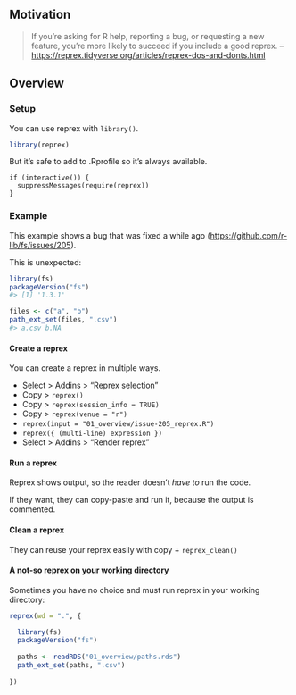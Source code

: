 
## Motivation

> If you’re asking for R help, reporting a bug, or requesting a new
> feature, you’re more likely to succeed if you include a good reprex.
> –<https://reprex.tidyverse.org/articles/reprex-dos-and-donts.html>

## Overview

### Setup

You can use reprex with `library()`.

``` r
library(reprex)
```

But it’s safe to add to .Rprofile so it’s always available.

    if (interactive()) {
      suppressMessages(require(reprex))
    }

### Example

This example shows a bug that was fixed a while ago
(<https://github.com/r-lib/fs/issues/205>).

This is unexpected:

``` r
library(fs)
packageVersion("fs")
#> [1] '1.3.1'

files <- c("a", "b")
path_ext_set(files, ".csv")
#> a.csv b.NA
```

#### Create a reprex

You can create a reprex in multiple ways.

-   Select &gt; Addins &gt; “Reprex selection”
-   Copy &gt; `reprex()`
-   Copy &gt; `reprex(session_info = TRUE)`
-   Copy &gt; `reprex(venue = "r")`
-   `reprex(input = "01_overview/issue-205_reprex.R")`
-   `reprex({ (multi-line) expression })`
-   Select &gt; Addins &gt; “Render reprex”

#### Run a reprex

Reprex shows output, so the reader doesn’t *have to* run the code.

If they want, they can copy-paste and run it, because the output is
commented.

#### Clean a reprex

They can reuse your reprex easily with copy + `reprex_clean()`

#### A not-so reprex on your working directory

Sometimes you have no choice and must run reprex in your working
directory:

``` r
reprex(wd = ".", {

  library(fs)
  packageVersion("fs")
  
  paths <- readRDS("01_overview/paths.rds")
  path_ext_set(paths, ".csv")
  
})
```
